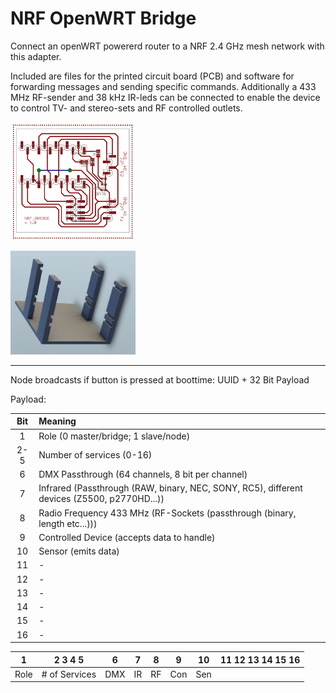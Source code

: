 # NRF OpenWRT Bridge
Connect an openWRT powererd router to a NRF 2.4 GHz mesh network with this adapter.

Included are files for the printed circuit board (PCB) and software for forwarding messages and sending specific commands.
Additionally a 433 MHz RF-sender and 38 kHz IR-leds can be connected to enable the device to control TV- and stereo-sets and RF controlled outlets.

<img src="https://raw.githubusercontent.com/ameeuw/NRF_OpenWRT_Bridge/master/hardware/board.png" alt="NRF Node PCB" width=200></img>

<img src="https://github.com/ameeuw/NRF_OpenWRT_Bridge/blob/master/hardware/pcb_frame.png" alt="PCB holding frame" width=200></img>

----------------------------------------

Node broadcasts if button is pressed at boottime:
UUID + 32 Bit Payload

Payload: 

| Bit | Meaning |
|:---:|:--------|
| 1 | Role (0 master/bridge; 1 slave/node) |
| 2-5 | Number of services (0-16) |
| 6  | DMX Passthrough (64 channels, 8 bit per channel) |
| 7  | Infrared (Passthrough (RAW, binary, NEC, SONY, RC5), different devices (Z5500, p2770HD...)) |
| 8  | Radio Frequency 433 MHz (RF-Sockets (passthrough (binary, length etc...))) |
| 9  | Controlled Device (accepts data to handle) |
| 10 | Sensor (emits data) |
| 11 | - |
| 12 | - |
| 13 | - |
| 14 | - |
| 15 | - |
| 16 | - |


| 1 | 2 3 4 5 | 6 | 7 | 8 | 9 | 10 | 11 12 13 14 15 16 |
|:-:|:-------:|:-:|:-:|:-:|:-:|:--:|:-----------------:|
|Role	|	# of Services	|	DMX	|	IR	|	RF	|	Con	|	Sen	|


